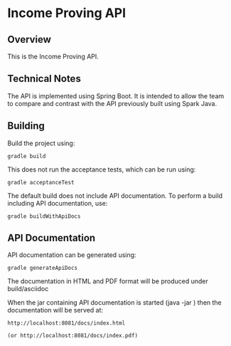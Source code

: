 Income Proving API
=

Overview
-

This is the Income Proving API.

Technical Notes
-

The API is implemented using Spring Boot.  It is intended to allow the team to compare and contrast with
the API previously built using Spark Java.

Building
-

Build the project using:

    gradle build

This does not run the acceptance tests, which can be run using:

    gradle acceptanceTest
    
The default build does not include API documentation. To perform a build including API documentation, use:
    
    gradle buildWithApiDocs

API Documentation
-

API documentation can be generated using:

    gradle generateApiDocs
    
The documentation in HTML and PDF format will be produced under build/asciidoc

When the jar containing API documentation is started (java -jar <name-of-jar>) then the documentation will be served at:

    http://localhost:8081/docs/index.html
    
    (or http://localhost:8081/docs/index.pdf)

